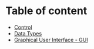 # Table of content

* [Control](control/README.md)
* [Data Types](datatypes/README.md)
* [Graphical User Interface - GUI](gui/README.md)


